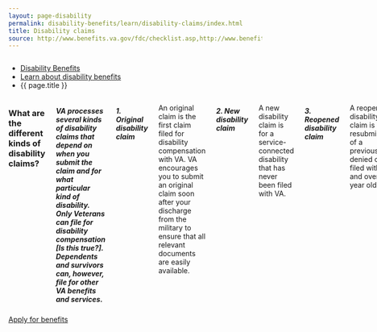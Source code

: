 ```yaml
---
layout: page-disability
permalink: disability-benefits/learn/disability-claims/index.html
title: Disability claims
source: http://www.benefits.va.gov/fdc/checklist.asp,http://www.benefits.va.gov/compensation/types-claims.asp
---
```


<div class="splash" markdown="0">
<div class="row" markdown="0">
<div class="small-12 columns" markdown="0">

<ul class="breadcrumbs" role="menubar" aria-label="Primary">
<li class="parent"><a href="/disability-benefits/">Disability Benefits</a></li>
<li class="parent"><a href="/disability-benefits/learn/">Learn about disability benefits</a></li>
<li class="active">{{ page.title }}</li>
</ul>

</div>
</div>
</div>

<div class="main" role="main">

<section class="one" markdown="0">
<div class="row" markdown="0">
<div class="small-12 medium-10 medium-centered columns" markdown="1">

### What are the different kinds of disability claims?

##### VA processes several kinds of disability claims that depend on when you submit the claim and for what particular kind of disability. Only Veterans can file for disability compensation [Is this true?]. Dependents and survivors can, however, file for other VA benefits and services.

##### 1. Original disability claim
An original claim is the first claim filed for disability compensation with VA.
VA encourages you to submit an original claim soon after your discharge from the military to ensure that all relevant documents are easily available.

##### 2. New disability claim

A new disability claim is for a service-connected disability that has never been filed with VA.

##### 3. Reopened disability claim

A reopened disability claim is a resubmission of a previously denied claim filed with VA and over one year old.

##### 4. Secondary disability claim
A secondary disability claim is a new claim linked to an existing VA-recognized service-connected disability.

##### Learn about claims processes

##### Learn about dependent and survivor benefits and services

</div>
</div>
</div>

<section class="two" markdown="0">
<div class="action" markdown="0">
<div class="row" markdown="0">
<div class="small-12 medium-10 medium-centered columns" markdown="0">
<a class="button start expand" href="#">Apply for benefits</a>
</div>
</div>
</div>
</div>


</div>

</div>
